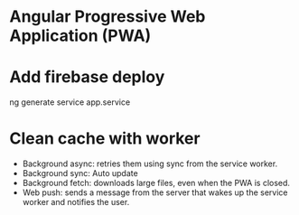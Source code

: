 # Angular Progressive Web Application (PWA)

# Add firebase deploy

ng generate service app.service 


# Clean cache with worker
  - Background async: retries them using sync from the service worker.
  - Background sync: Auto update
  - Background fetch: downloads large files, even when the PWA is closed.
  - Web push: sends a message from the server that wakes up the service worker and notifies the user.